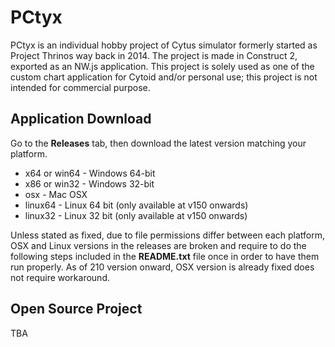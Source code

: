 # PCtyx
PCtyx is an individual hobby project of Cytus simulator formerly started as Project Thrinos way back in 2014.
The project is made in Construct 2, exported as an NW.js application. This project is solely used as one of the custom chart application for Cytoid and/or personal use; this project is not intended for commercial purpose.

## Application Download
Go to the **Releases** tab, then download the latest version matching your platform.
* x64 or win64 - Windows 64-bit
* x86 or win32 - Windows 32-bit
* osx - Mac OSX
* linux64 - Linux 64 bit (only available at v150 onwards)
* linux32 - Linux 32 bit (only available at v150 onwards)

Unless stated as fixed, due to file permissions differ between each platform, OSX and Linux versions in the releases are broken and require to do the following steps included in the **README.txt** file once in order to have them run properly. As of 210 version onward, OSX version is already fixed does not require workaround.

## Open Source Project
TBA

